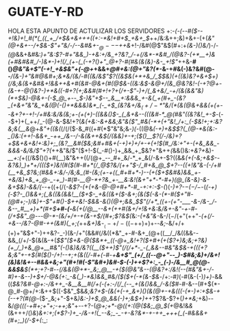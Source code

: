 # GUATE-Y-RD
HOLA ESTA APUNTO DE ACTULIZAR LOS SERVIDORES
+:-*(_-(_--#(*_$--+!&)+!_#(*(_((_+_/+$&+&++$+$((+:-*&!+#+$_+&+_$_++/&:&++;&)+&+-(+(_&"(@+&+--/+$&-$"+"&/-/--&#&+-$_@---$++&_+!-/&#(@$"&$(#+:+_(&-)()&/_)-/-_(@_&&+&#&:_)+"&:$?-#+"&&_)-+&:+/&_+?&?_/-+(/&*-*&#_/(@&?-(+*__+)&(+#&#&#_/-)&*-)+!(/_(+-(_(-+?()+"_@+?-#(#&(&(&)-&-_+!$"_++&-__#()_@&"&+$"(-+!_+&$&"+(-@+_+&&+_@_#_+&:(@+"&?(*-_&-+#&(-)&?&#(@--___/(__&-)+"&#_@&#+;&*&/(_&/-#((&/&*$"$?((&$&(+*+&_/_$_$&)(+((&)&?+&+$+)(/&;&$($&+&#_&+!&&++&+_#_(&#-@&+(#(@_$&-((&:&$-&_@+/(&_@&?&!-*(*-*+?_@+-(&-+-@()&?-)+*&((_-#+?(*+;_&&#(#+!+?+(_/+-$"-)+/(_&+&/_-+/(&(&&"&)(*+$&)-@&+-(-$_@_+--_$-)&"+$--_&__+:&&&_+-&(_+(#+_-(&?_(+&+"&"&_+&(@(-()+*&&&)&*_(-_+$_(&?&*+/&$_(+/-*$"&/(*(_&_(@&+&&(+(+--_&+?+-+!-/+#&:&/&(&;+_-(___+(*+)-*((&&()_$-_(_&+&--(((&#-*_@(#&"((&?&!_+-$_-(--$+)+(_++/_-(@-&-$&!+?(_&(+*&:-&+&&;&"&($"_#&(-*+(+"&!_/+:_(-$&!+;+:&?&;&*(__&_@+_&"+((&(_(/(/($-&_#((+#(*$"&"&;&_-)(-_((@&*(-+)+&_$$?(_(@-*&(&:-_()&:(++!-&&+_-++_/&--/-&(&++&$(/(&&)+-+;($()__$?(/-/&)+?+$&+&+&!+:&)+;_(&?__&#($&;&#+#&+(-+)+)+/+-+(+!_$(#_/&:+"+-(+&_&&_-&&&-&/&/$"+?(*++&"&/$"($+!-$(_-#()-)+_&&_+_$&?+"&++_(_&&()&:+*&?+*&)-*__+:(*+((/&$()()+#(__)&"&++((/(@+_--_#+_&/-*_+_&(/-&+-$?((&*_&(+(-&;+_&$--&?&)_)+*+/((($+)&!(#($(#-#+*(/_@$?&/(++"_$-/_#+&_@_$+?--((+!&"&-(_-/+#(__+&_$?&;(#&&+:&/-/&;&_(#-(&;(+-+((_#+#+*-)--(+($+$&#&)&&_+-+&/&)+&_+_@-_-+_)-#(#-__@-*+?&_+-__&:&!(&+"+*-*-#+)(@_(&-&)-&-&+$&)-&&/(--*+((+(/(_-&$?-(+(+&-@-@+#+*-#_-+:+:-$-(_)(_-)+?-$-(-/-$_-(_(-+)(-$?-_()&&+;(_&((&(&&!__($+$-_+&((&+($-&+;(&($(-&-(*-#($+"_#-*(@_#+;-)_/&)+-$"+#()-$++&!-$&&-&()(@+;&&_$$"(/+*_((+-(+"-___-&-/&-_/-&--_#__+)+*(#+$__+#-(-__&(+(/_@__--&+_(+_+#(&+/+!&+&:&/&+-_&"-+-#-(_/_+_$&"_@---@-*-(&/+/+-+(&-+$_/(#+;$?&$(*&:_-(+&"&-_&-/($-/($+"(++"-*(+(/-+&--/&?-@_#-++(&#_)(_+;(*++_&+)&_-$__(-+/-((-+$+)+)+--*&;-*&/+/+(+)+"&$+"-)++&?-_-)(&-/+"(&&#(/&((*&"_+-#-&+_(@+((__/_/&((&&--&&_(/+/-$(&(&-+(*_$$"($+&-@($&*+_((-@+_&!+?($+#_+(_+($?+)&;&;+?&)(+_/_)+&_@+__#&"(-()&)&/&?((__($++_)$"(/(/+*-_-(_&&--#&"&$&-+(((+?&;&"+-+$(#($()-/+!-_-_+;+(&((/-#+(-#-+__&+$"_(+/_((--@+"--_)-$_#&;&)+/_&+!(_&)&!&+--_#_&&_+_&;+"(#+!_#(-$"&#+)&#-$-(-)++$?+:_-_(-)-/&__#_@(@-&&$&__$(*+;+?-#--(/&&(@+*-_&;_@__-+($(@&"&--(_@&?+:_/&!(--_(#&"&+-/-#_)+-&--)+$+/-@&(+:_-&(_)-*&)&&_#&/($($+(-*(&-$&*-/+:-#_)_(-#(&-(-)_)+)-_&&((_$&?&#-@+:-/&++_-&__&__#(/+(-(+:-/(/_(--_+(&()&&_/-&($_#-#-&--(#+$(*-@_#-@+/+:&++$((-$&"_$&*&;&?+$-(&(+(-+_&+)()(&(@+-+&(((-(*-)+:+$&-_+_(--+?(#(@-*($-_&;+"-$+&_)&:-)+$_@_&&(-)+;&$+)+_+?$?&-$?+(_)+*&;_+&)--&/_@(((-+#+;+"+;-++;&"_+_--_+?-(_@+;+*-@((+:(@($&;_@_$(+_@&!&*&*(&+++/()_&_)_&+:+;(*$?-)+_-/&-+!(_--&;_-_-+-&?&*-+-++_+++(_(-#&&&+(#+;_)(/-$+(_:_:
